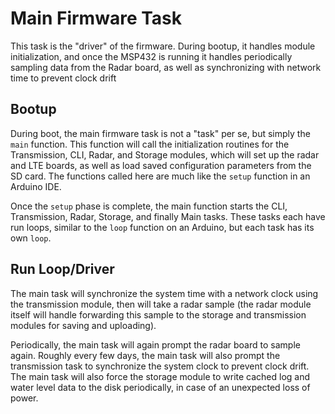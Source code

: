 # Main Firmware Task
This task is the "driver" of the firmware. During bootup, it handles module initialization, and once the MSP432 is running it handles periodically sampling data from the Radar board, as well as synchronizing with network time to prevent clock drift

## Bootup
During boot, the main firmware task is not a "task" per se, but simply the `main` function. This function will call the initialization routines for the Transmission, CLI, Radar, and Storage modules, which will set up the radar and LTE boards, as well as load saved configuration parameters from the SD card. The functions called here are much like the `setup` function in an Arduino IDE.

Once the `setup` phase is complete, the main function starts the CLI, Transmission, Radar, Storage, and finally Main tasks. These tasks each have run loops, similar to the `loop` function on an Arduino, but each task has its own `loop`. 

## Run Loop/Driver
The main task will synchronize the system time with a network clock using the transmission module, then will take a radar sample (the radar module itself will handle forwarding this sample to the storage and transmission modules for saving and uploading). 

Periodically, the main task will again prompt the radar board to sample again. Roughly every few days, the main task will also prompt the transmission task to synchronize the system clock to prevent clock drift. The main task will also force the storage module to write cached log and water level data to the disk periodically, in case of an unexpected loss of power.